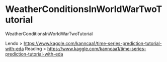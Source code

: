 # WeatherConditionsInWorldWarTwoTutorial
WeatherConditionsInWorldWarTwoTutorial

Lendo > https://www.kaggle.com/kanncaa1/time-series-prediction-tutorial-with-eda
Reading > https://www.kaggle.com/kanncaa1/time-series-prediction-tutorial-with-eda
